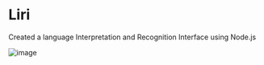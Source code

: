 # Liri
Created a language Interpretation and Recognition Interface using Node.js

![image](https://user-images.githubusercontent.com/46557923/56261255-4f235a80-60a8-11e9-94a4-03b2b35455a4.png)


